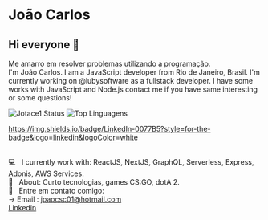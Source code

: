 
# João Carlos

## Hi everyone 👋
Me amarro em resolver problemas utilizando a programação.
<br/>
I'm João Carlos. I am a JavaScript developer from Rio de Janeiro, Brasil. I'm currently working on @lubysoftware as a fullstack developer.
I have some works with JavaScript and Node.js contact me if you have same interesting or some questions!


![Jotace1 Status](https://github-readme-stats.vercel.app/api?username=jotace1&show_icons=true&theme=dark)               ![Top Linguagens](https://github-readme-stats.vercel.app/api/top-langs/?username=jotace1&layout=compact&theme=dark)

https://img.shields.io/badge/LinkedIn-0077B5?style=for-the-badge&logo=linkedin&logoColor=white

 <br/> :computer: &nbsp; I currently work with: ReactJS, NextJS, GraphQL, Serverless, Express, Adonis, AWS Services.
 <br/> 💬  &nbsp; About: Curto tecnologias, games CS:GO, dotA 2.
 <br/> :email: &nbsp; Entre em contato comigo: 
 <br/> -> Email : joaocsc01@hotmail.com
 <br/> [Linkedin](https://www.linkedin.com/in/joaocsc/)

[linkedin-shield]: https://camo.githubusercontent.com/a80d00f23720d0bc9f55481cfcd77ab79e141606829cf16ec43f8cacc7741e46/68747470733a2f2f696d672e736869656c64732e696f2f62616467652f4c696e6b6564496e2d3030373742353f7374796c653d666f722d7468652d6261646765266c6f676f3d6c696e6b6564696e266c6f676f436f6c6f723d7768697465
[linkedin-url]: https://www.linkedin.com/in/joaocsc/
